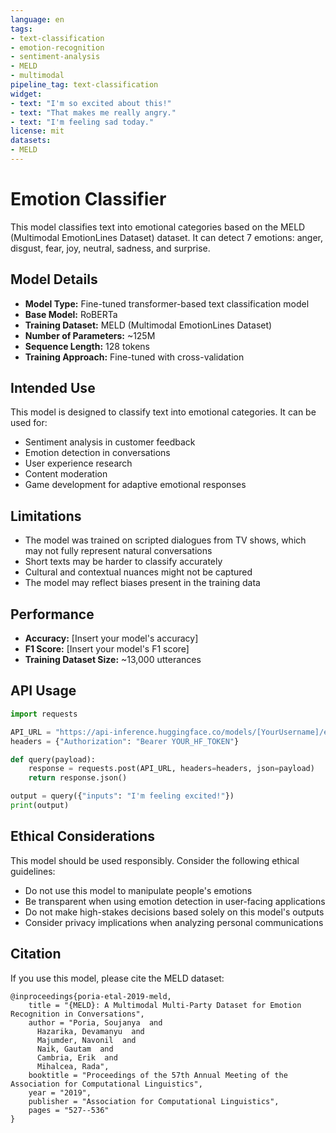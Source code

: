 ```yaml
---
language: en
tags:
- text-classification
- emotion-recognition
- sentiment-analysis
- MELD
- multimodal
pipeline_tag: text-classification
widget:
- text: "I'm so excited about this!"
- text: "That makes me really angry."
- text: "I'm feeling sad today."
license: mit
datasets:
- MELD
---
```


# Emotion Classifier

This model classifies text into emotional categories based on the MELD (Multimodal EmotionLines Dataset) dataset. It can detect 7 emotions: anger, disgust, fear, joy, neutral, sadness, and surprise.

## Model Details

- **Model Type:** Fine-tuned transformer-based text classification model
- **Base Model:** RoBERTa
- **Training Dataset:** MELD (Multimodal EmotionLines Dataset)
- **Number of Parameters:** ~125M
- **Sequence Length:** 128 tokens
- **Training Approach:** Fine-tuned with cross-validation

## Intended Use

This model is designed to classify text into emotional categories. It can be used for:

- Sentiment analysis in customer feedback
- Emotion detection in conversations
- User experience research
- Content moderation
- Game development for adaptive emotional responses

## Limitations

- The model was trained on scripted dialogues from TV shows, which may not fully represent natural conversations
- Short texts may be harder to classify accurately
- Cultural and contextual nuances might not be captured
- The model may reflect biases present in the training data

## Performance

- **Accuracy:** [Insert your model's accuracy]
- **F1 Score:** [Insert your model's F1 score]
- **Training Dataset Size:** ~13,000 utterances

## API Usage

```python
import requests

API_URL = "https://api-inference.huggingface.co/models/[YourUsername]/emotion-classifier-meld"
headers = {"Authorization": "Bearer YOUR_HF_TOKEN"}

def query(payload):
    response = requests.post(API_URL, headers=headers, json=payload)
    return response.json()

output = query({"inputs": "I'm feeling excited!"})
print(output)
```

## Ethical Considerations

This model should be used responsibly. Consider the following ethical guidelines:

- Do not use this model to manipulate people's emotions
- Be transparent when using emotion detection in user-facing applications
- Do not make high-stakes decisions based solely on this model's outputs
- Consider privacy implications when analyzing personal communications

## Citation

If you use this model, please cite the MELD dataset:

```
@inproceedings{poria-etal-2019-meld,
    title = "{MELD}: A Multimodal Multi-Party Dataset for Emotion Recognition in Conversations",
    author = "Poria, Soujanya  and
      Hazarika, Devamanyu  and
      Majumder, Navonil  and
      Naik, Gautam  and
      Cambria, Erik  and
      Mihalcea, Rada",
    booktitle = "Proceedings of the 57th Annual Meeting of the Association for Computational Linguistics",
    year = "2019",
    publisher = "Association for Computational Linguistics",
    pages = "527--536"
}
``` 